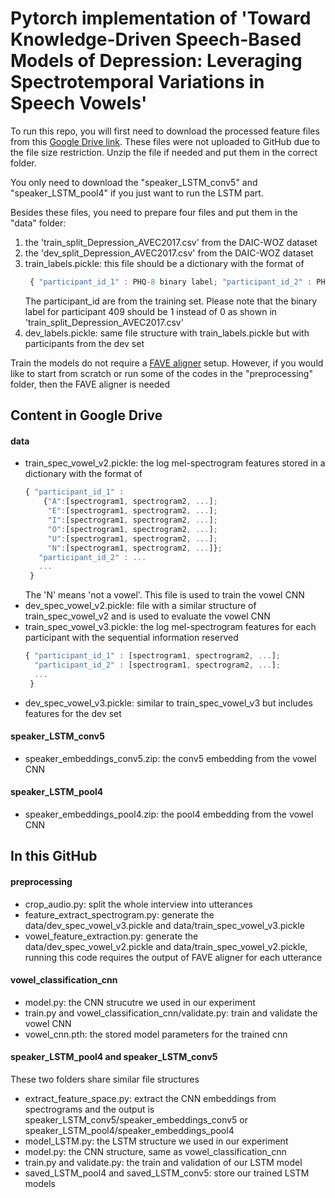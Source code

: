 # Pytorch implementation of 'Toward Knowledge-Driven Speech-Based Models of Depression: Leveraging Spectrotemporal Variations in Speech Vowels'
To run this repo, you will first need to download the processed feature files from this [Google Drive link](https://drive.google.com/drive/folders/1SWXtQ9zeSN8L2XOnY18SVKYVJ7tclIqa?usp=sharing). These files were not uploaded to GitHub due to the file size restriction. Unzip the file if needed and put them in the correct folder.

You only need to download the "speaker_LSTM_conv5" and "speaker_LSTM_pool4" if you just want to run the LSTM part.

Besides these files, you need to prepare four files and put them in the "data" folder:
1. the 'train_split_Depression_AVEC2017.csv' from the DAIC-WOZ dataset
2. the 'dev_split_Depression_AVEC2017.csv' from the DAIC-WOZ dataset
3. train_labels.pickle: this file should be a dictionary with the format of 
   ```javascript
    { "participant_id_1" : PHQ-8 binary label; "participant_id_2" : PHQ-8 binary label; ...}
   ```
   The participant_id are from the training set. Please note that the binary label for participant 409 should be 1 instead of 0 as shown in 'train_split_Depression_AVEC2017.csv'
4. dev_labels.pickle: same file structure with train_labels.pickle but with participants from the dev set

Train the models do not require a [FAVE aligner](https://github-wiki-see.page/m/JoFrhwld/FAVE/wiki/FAVE-align) setup. However, if you would like to start from scratch or run some of the codes in the "preprocessing" folder, then the FAVE aligner is needed
## Content in Google Drive 
#### data
- train_spec_vowel_v2.pickle: the log mel-spectrogram features stored in a dictionary with the format of 
  ```javascript
  { "participant_id_1" : 
      {"A":[spectrogram1, spectrogram2, ...];  
       "E":[spectrogram1, spectrogram2, ...];
       "I":[spectrogram1, spectrogram2, ...];
       "O":[spectrogram1, spectrogram2, ...];
       "U":[spectrogram1, spectrogram2, ...];
       "N":[spectrogram1, spectrogram2, ...]};
     "participant_id_2" : ...
     ...
   }
  ```
  The 'N' means 'not a vowel'. This file is used to train the vowel CNN
- dev_spec_vowel_v2.pickle: file with a similar structure of train_spec_vowel_v2 and is used to evaluate the vowel CNN
- train_spec_vowel_v3.pickle: the log mel-spectrogram features for each participant with the sequential information reserved
  ```javascript
  { "participant_id_1" : [spectrogram1, spectrogram2, ...];  
    "participant_id_2" : [spectrogram1, spectrogram2, ...];
    ...
   }
- dev_spec_vowel_v3.pickle: similar to train_spec_vowel_v3 but includes features for the dev set
#### speaker_LSTM_conv5
- speaker_embeddings_conv5.zip: the conv5 embedding from the vowel CNN 
#### speaker_LSTM_pool4
- speaker_embeddings_pool4.zip: the pool4 embedding from the vowel CNN 

## In this GitHub
#### preprocessing
- crop_audio.py: split the whole interview into utterances
- feature_extract_spectrogram.py: generate the data/dev_spec_vowel_v3.pickle and data/train_spec_vowel_v3.pickle
- vowel_feature_extraction.py: generate the data/dev_spec_vowel_v2.pickle and data/train_spec_vowel_v2.pickle, running this code requires the output of FAVE aligner for each utterance
#### vowel_classification_cnn
- model.py: the CNN strucutre we used in our experiment
- train.py and vowel_classification_cnn/validate.py: train  and validate the vowel CNN 
- vowel_cnn.pth: the stored model parameters for the trained cnn
#### speaker_LSTM_pool4 and speaker_LSTM_conv5
These two folders share similar file structures
- extract_feature_space.py: extract the CNN embeddings from spectrograms and the output is speaker_LSTM_conv5/speaker_embeddings_conv5 or speaker_LSTM_pool4/speaker_embeddings_pool4
- model_LSTM.py: the LSTM structure we used in our experiment
- model.py: the CNN structure, same as vowel_classification_cnn
- train.py and validate.py: the train and validation of our LSTM model
- saved_LSTM_pool4 and saved_LSTM_conv5: store our trained LSTM models
